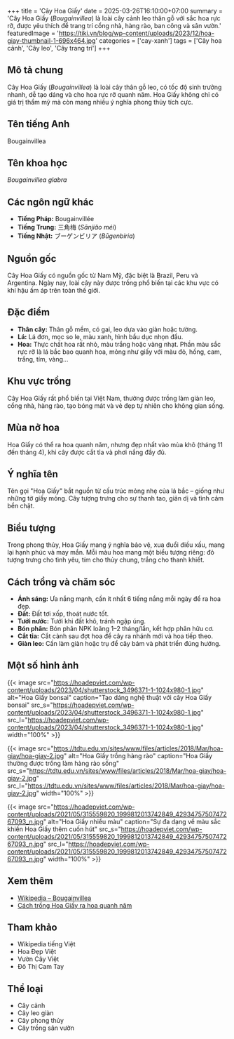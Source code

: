+++
title = 'Cây Hoa Giấy'
date = 2025-03-26T16:10:00+07:00
summary = 'Cây Hoa Giấy (*Bougainvillea*) là loài cây cảnh leo thân gỗ với sắc hoa rực rỡ, được yêu thích để trang trí cổng nhà, hàng rào, ban công và sân vườn.'
featuredImage = 'https://tiki.vn/blog/wp-content/uploads/2023/12/hoa-giay-thumbnail-1-696x464.jpg'
categories = ['cay-xanh']
tags = ['Cây hoa cảnh', 'Cây leo', 'Cây trang trí']
+++

## Mô tả chung

Cây Hoa Giấy (*Bougainvillea*) là loài cây thân gỗ leo, có tốc độ sinh trưởng nhanh, dễ tạo dáng và cho hoa rực rỡ quanh năm. Hoa Giấy không chỉ có giá trị thẩm mỹ mà còn mang nhiều ý nghĩa phong thủy tích cực.

## Tên tiếng Anh

Bougainvillea

## Tên khoa học

*Bougainvillea glabra*

## Các ngôn ngữ khác

- **Tiếng Pháp:** Bougainvillée
- **Tiếng Trung:** 三角梅 (*Sānjiǎo méi*)
- **Tiếng Nhật:** ブーゲンビリア (*Būgenbiria*)

## Nguồn gốc

Cây Hoa Giấy có nguồn gốc từ Nam Mỹ, đặc biệt là Brazil, Peru và Argentina. Ngày nay, loài cây này được trồng phổ biến tại các khu vực có khí hậu ấm áp trên toàn thế giới.

## Đặc điểm

- **Thân cây:** Thân gỗ mềm, có gai, leo dựa vào giàn hoặc tường.
- **Lá:** Lá đơn, mọc so le, màu xanh, hình bầu dục nhọn đầu.
- **Hoa:** Thực chất hoa rất nhỏ, màu trắng hoặc vàng nhạt. Phần màu sắc rực rỡ là lá bắc bao quanh hoa, mỏng như giấy với màu đỏ, hồng, cam, trắng, tím, vàng...

## Khu vực trồng

Cây Hoa Giấy rất phổ biến tại Việt Nam, thường được trồng làm giàn leo, cổng nhà, hàng rào, tạo bóng mát và vẻ đẹp tự nhiên cho không gian sống.

## Mùa nở hoa

Hoa Giấy có thể ra hoa quanh năm, nhưng đẹp nhất vào mùa khô (tháng 11 đến tháng 4), khi cây được cắt tỉa và phơi nắng đầy đủ.

## Ý nghĩa tên

Tên gọi "Hoa Giấy" bắt nguồn từ cấu trúc mỏng nhẹ của lá bắc – giống như những tờ giấy mỏng. Cây tượng trưng cho sự thanh tao, giản dị và tình cảm bền chặt.

## Biểu tượng

Trong phong thủy, Hoa Giấy mang ý nghĩa bảo vệ, xua đuổi điều xấu, mang lại hạnh phúc và may mắn. Mỗi màu hoa mang một biểu tượng riêng: đỏ tượng trưng cho tình yêu, tím cho thủy chung, trắng cho thanh khiết.

## Cách trồng và chăm sóc

- **Ánh sáng:** Ưa nắng mạnh, cần ít nhất 6 tiếng nắng mỗi ngày để ra hoa đẹp.
- **Đất:** Đất tơi xốp, thoát nước tốt.
- **Tưới nước:** Tưới khi đất khô, tránh ngập úng.
- **Bón phân:** Bón phân NPK loãng 1–2 tháng/lần, kết hợp phân hữu cơ.
- **Cắt tỉa:** Cắt cành sau đợt hoa để cây ra nhánh mới và hoa tiếp theo.
- **Giàn leo:** Cần làm giàn hoặc trụ để cây bám và phát triển đúng hướng.

## Một số hình ảnh

{{< image src="https://hoadepviet.com/wp-content/uploads/2023/04/shutterstock_3496371-1-1024x980-1.jpg"
           alt="Hoa Giấy bonsai"
           caption="Tạo dáng nghệ thuật với cây Hoa Giấy bonsai"
           src_s="https://hoadepviet.com/wp-content/uploads/2023/04/shutterstock_3496371-1-1024x980-1.jpg"
           src_l="https://hoadepviet.com/wp-content/uploads/2023/04/shutterstock_3496371-1-1024x980-1.jpg"
           width="100%" >}}

{{< image src="https://tdtu.edu.vn/sites/www/files/articles/2018/Mar/hoa-giay/hoa-giay-2.jpg"
           alt="Hoa Giấy trồng hàng rào"
           caption="Hoa Giấy thường được trồng làm hàng rào sống"
           src_s="https://tdtu.edu.vn/sites/www/files/articles/2018/Mar/hoa-giay/hoa-giay-2.jpg"
           src_l="https://tdtu.edu.vn/sites/www/files/articles/2018/Mar/hoa-giay/hoa-giay-2.jpg"
           width="100%" >}}

{{< image src="https://hoadepviet.com/wp-content/uploads/2021/05/315559820_1999812013742849_4293475750747267093_n.jpg"
           alt="Hoa Giấy nhiều màu"
           caption="Sự đa dạng về màu sắc khiến Hoa Giấy thêm cuốn hút"
           src_s="https://hoadepviet.com/wp-content/uploads/2021/05/315559820_1999812013742849_4293475750747267093_n.jpg"
           src_l="https://hoadepviet.com/wp-content/uploads/2021/05/315559820_1999812013742849_4293475750747267093_n.jpg"
           width="100%" >}}

## Xem thêm

- [Wikipedia – Bougainvillea](https://vi.wikipedia.org/wiki/Hoa_gi%E1%BA%A5y)
- [Cách trồng Hoa Giấy ra hoa quanh năm](https://hoadepviet.com/cach-trong-va-cham-soc-hoa-giay/)

## Tham khảo

- Wikipedia tiếng Việt
- Hoa Đẹp Việt
- Vườn Cây Việt
- Đô Thị Cam Tay

## Thể loại

- Cây cảnh
- Cây leo giàn
- Cây phong thủy
- Cây trồng sân vườn
